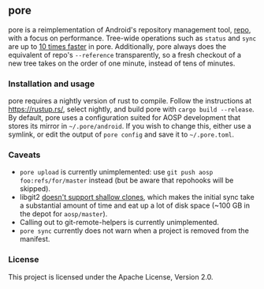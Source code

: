 ## pore

pore is a reimplementation of Android's repository management tool, [repo](https://gerrit.googlesource.com/git-repo/),
with a focus on performance. Tree-wide operations such as `status` and `sync` are up to [10 times faster](https://asciinema.org/a/2kSTE803umfAQQR9SR7GP8rCc) in pore. Additionally, pore always does the equivalent of repo's `--reference` transparently, so
a fresh checkout of a new tree takes on the order of one minute, instead of tens of minutes.

### Installation and usage

pore requires a nightly version of rust to compile. Follow the instructions at https://rustup.rs/, select nightly, and
build pore with `cargo build --release`. By default, pore uses a configuration suited for AOSP development that stores
its mirror in `~/.pore/android`. If you wish to change this, either use a symlink, or edit the output of `pore config`
and save it to `~/.pore.toml`.

### Caveats

* `pore upload` is currently unimplemented: use `git push aosp foo:refs/for/master` instead (but be aware that repohooks
  will be skipped).
* libgit2 [doesn't support shallow clones](https://github.com/libgit2/libgit2/issues/3058), which makes the initial
  sync take a substantial amount of time and eat up a lot of disk space (~100 GB in the depot for `aosp/master`).
* Calling out to git-remote-helpers is currently unimplemented.
* `pore sync` currently does not warn when a project is removed from the manifest.

### License

This project is licensed under the Apache License, Version 2.0.
